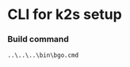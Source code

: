 <!--
SPDX-FileCopyrightText: © 2023 Siemens Healthcare GmbH

SPDX-License-Identifier: MIT
-->

# CLI for k2s setup

### Build command
`..\..\..\bin\bgo.cmd`